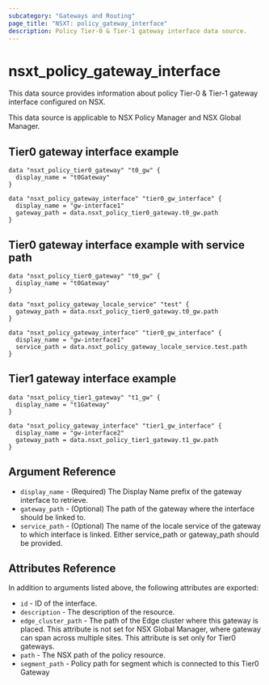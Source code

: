```yaml
---
subcategory: "Gateways and Routing"
page_title: "NSXT: policy_gateway_interface"
description: Policy Tier-0 & Tier-1 gateway interface data source.
---
```


# nsxt_policy_gateway_interface

This data source provides information about policy Tier-0 & Tier-1 gateway interface configured on NSX.

This data source is applicable to NSX Policy Manager and NSX Global Manager.

## Tier0 gateway interface example

```hcl
data "nsxt_policy_tier0_gateway" "t0_gw" {
  display_name = "t0Gateway"
}

data "nsxt_policy_gateway_interface" "tier0_gw_interface" {
  display_name = "gw-interface1"
  gateway_path = data.nsxt_policy_tier0_gateway.t0_gw.path
}
```

## Tier0 gateway interface example with service path

```hcl
data "nsxt_policy_tier0_gateway" "t0_gw" {
  display_name = "t0Gateway"
}

data "nsxt_policy_gateway_locale_service" "test" {
  gateway_path = data.nsxt_policy_tier0_gateway.t0_gw.path
}

data "nsxt_policy_gateway_interface" "tier0_gw_interface" {
  display_name = "gw-interface1"
  service_path = data.nsxt_policy_gateway_locale_service.test.path
}
```

## Tier1 gateway interface example

```hcl
data "nsxt_policy_tier1_gateway" "t1_gw" {
  display_name = "t1Gateway"
}

data "nsxt_policy_gateway_interface" "tier1_gw_interface" {
  display_name = "gw-interface2"
  gateway_path = data.nsxt_policy_tier1_gateway.t1_gw.path
}
```

## Argument Reference

* `display_name` - (Required) The Display Name prefix of the gateway interface to retrieve.
* `gateway_path` - (Optional) The path of the gateway where the interface should be linked to.
* `service_path` - (Optional) The name of the locale service of the gateway to which interface is linked. Either service_path or gateway_path should be provided.

## Attributes Reference

In addition to arguments listed above, the following attributes are exported:

* `id` - ID of the interface.
* `description` - The description of the resource.
* `edge_cluster_path` - The path of the Edge cluster where this gateway is placed. This attribute is not set for NSX Global Manager, where gateway can span across multiple sites. This attribute is set only for Tier0 gateways.
* `path` - The NSX path of the policy resource.
* `segment_path` - Policy path for segment which is connected to this Tier0 Gateway
